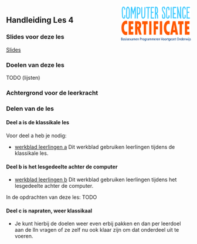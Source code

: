<img src="../../img/Logo cs-certificate.jpg" style="zoom:20%" align="right" />

## Handleiding Les 4

### Slides voor deze les

[Slides](https://slides.com/felienne/pidk-m1-l4a#)

### Doelen van deze les

TODO (lijsten)

### Achtergrond voor de leerkracht

### Delen van de les

#### Deel a is de klassikale les

Voor deel a heb je nodig:
* [werkblad leerlingen a](https://github.com/Felienne/Python_in_de_klas/blob/master/Module-Nederlands/Les%201/pidk-m1-l4a-werkblad.md) Dit werkblad gebruiken leerlingen tijdens de klassikale les.

#### Deel b is het lesgedeelte achter de computer

* [werkblad leerlingen b](pidk-m1-l4b-werkblad.md) Dit werkblad gebruiken leerlingen tijdens het lesgedeelte achter de computer.

In de opdrachten van deze les:
TODO

#### Deel c is napraten, weer klassikaal

* Je kunt hierbij de doelen weer even erbij pakken en dan per leerdoel aan de lln vragen of ze zelf nu ook klaar zijn om dat onderdeel uit te voeren.
